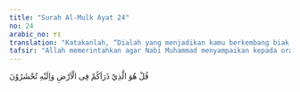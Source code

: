 ```yaml
---
title: "Surah Al-Mulk Ayat 24"
no: 24
arabic_no: ٢٤
translation: "Katakanlah, “Dialah yang menjadikan kamu berkembang biak di muka bumi, dan hanya kepada-Nya kamu akan dikumpulkan.” "
tafsir: "Allah memerintahkan agar Nabi Muhammad menyampaikan kepada orang-orang kafir bahwa Dia telah menciptakan mereka semua dalam bentuk yang berbeda-beda dan warna kulit yang bermacam-macam, menyediakan tempat bagi mereka di bumi dan menyebarkan mereka semua ke setiap penjuru bumi. Allah pulalah yang memudahkan mereka menguasai dan mengolah bumi untuk hidup dan kehidupan mereka. Oleh karena itu, hanya kepada Allah-lah mereka kembali dan mempertanggungjawabkan segala perbuatan yang telah mereka kerjakan selama hidup di bumi. Di akhirat nanti Allah akan memberikan balasan dengan adil kepada mereka semua. Perbuatan baik dibalas dengan pahala yang berlipat ganda, sedangkan perbuatan buruk diganjar dengan siksaan api neraka setimpal dengan keburukan amalnya."
---
```

قُلْ هُوَ الَّذِيْ ذَرَاَكُمْ فِى الْاَرْضِ وَاِلَيْهِ تُحْشَرُوْنَ 